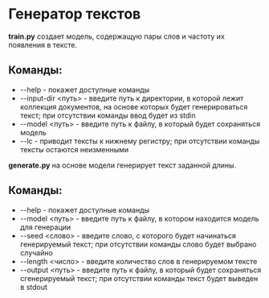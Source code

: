 # Генератор текстов

**train.py** создает модель, содержащую пары слов и частоту их появления в тексте.

## Команды:
* --help - покажет доступные команды 
* --input-dir <путь> - введите путь к директории, в которой лежит коллекция документов, на основе которых будет генерироваться текст; при отсутствии команды ввод будет из stdin
* --model <путь> - введите путь к файлу, в который будет сохраняться модель 
* --lc - приводит тексты к нижнему регистру; при отсутствии команды тексты остаются неизменными

**generate.py** на основе модели генерирует текст заданной длины.

## Команды: 
* --help - покажет доступные команды
* --model <путь> - введите путь к файлу, в котором находится модель для генерации
* --seed <слово> - введите слово, с которого будет начинаться генерируемый текст; при отсутствии команды слово будет выбрано случайно
* --length <число> - введите количество слов в генерируемом тексте
* --output <путь> - введите путь к файлу, в который будет сохраняться сгенерируемый текст; при отсутствии команды текст будет выведен в stdout
